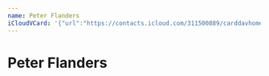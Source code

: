 ```yaml
---
name: Peter Flanders
iCloudVCard: '{"url":"https://contacts.icloud.com/311500889/carddavhome/card/ZDVkMzFhYjYtNGUwOC00YWRlLWFmN2YtNDBlMTUzNjBiNjJk.vcf","etag":"\"kmfheq6b\"","data":"BEGIN:VCARD\r\nVERSION:3.0\r\nFN:\r\nN:Flanders;Peter;;;\r\nUID:d5d31ab6-4e08-4ade-af7f-40e15360b62d\r\nPRODID:ez-vcard 0.9.13-fc\r\nREV:2025-04-03T22:06:47Z\r\nORG:;\r\nPHOTO;VALUE=uri:https://gateway.icloud.com/contacts/311500889/ck/card/9b77e\r\n 7dfb6b7c946f9d3c15801a3f914\r\nEND:VCARD"}'
---
```

# Peter Flanders